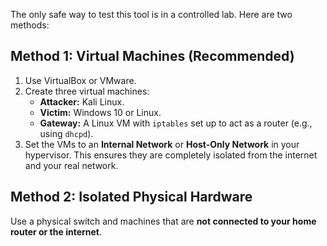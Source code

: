 The only safe way to test this tool is in a controlled lab. Here are two methods:

## Method 1: Virtual Machines (Recommended)
1. Use VirtualBox or VMware.
2. Create three virtual machines:
   - **Attacker:** Kali Linux.
   - **Victim:** Windows 10 or Linux.
   - **Gateway:** A Linux VM with `iptables` set up to act as a router (e.g., using `dhcpd`).
3. Set the VMs to an **Internal Network** or **Host-Only Network** in your hypervisor. This ensures they are completely isolated from the internet and your real network.

## Method 2: Isolated Physical Hardware
Use a physical switch and machines that are **not connected to your home router or the internet**.
